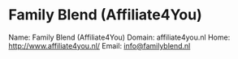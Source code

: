 
# Family Blend (Affiliate4You)

Name: Family Blend (Affiliate4You)
Domain: affiliate4you.nl
Home: http://www.affiliate4you.nl/
Email: info@familyblend.nl
